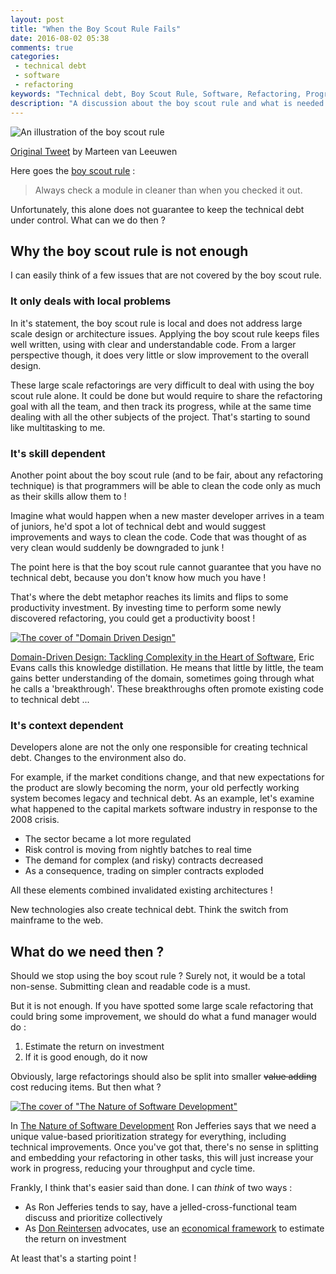 ```yaml
---
layout: post
title: "When the Boy Scout Rule Fails"
date: 2016-08-02 05:38
comments: true
categories:
 - technical debt
 - software
 - refactoring
keywords: "Technical debt, Boy Scout Rule, Software, Refactoring, Programming"
description: "A discussion about the boy scout rule and what is needed to deal with large scale refactorings"
---
```

![An illustration of the boy scout rule]({{site.url}}/imgs/2016-08-02-when-the-boy-scout-rule-fails/boy-scout-rule.jpg)<div class="image-credits">[Original Tweet](http://bit.ly/2osQoyg) by Marteen van Leeuwen</div>

Here goes the [boy scout rule](http://programmer.97things.oreilly.com/wiki/index.php/The_Boy_Scout_Rule) :

> Always check a module in cleaner than when you checked it out.

Unfortunately, this alone does not guarantee to keep the technical debt under control. What can we do then ?

## Why the boy scout rule is not enough

I can easily think of a few issues that are not covered by the boy scout rule.

### It only deals with local problems

In it's statement, the boy scout rule is local and does not address large scale design or architecture issues. Applying the boy scout rule keeps files well written, using with clear and understandable code. From a larger perspective though, it does very little or slow improvement to the overall design.

These large scale refactorings are very difficult to deal with using the boy scout rule alone. It could be done but would require to share the refactoring goal with all the team, and then track its progress, while at the same time dealing with all the other subjects of the project. That's starting to sound like multitasking to me.

### It's skill dependent

Another point about the boy scout rule (and to be fair, about any refactoring technique) is that programmers will be able to clean the code only as much as their skills allow them to !

Imagine what would happen when a new master developer arrives in a team of juniors, he'd spot a lot of technical debt and would suggest improvements and ways to clean the code. Code that was thought of as very clean would suddenly be downgraded to junk !

The point here is that the boy scout rule cannot guarantee that you have no technical debt, because you don't know how much you have !

That's where the debt metaphor reaches its limits and flips to some productivity investment. By investing time to perform some newly discovered refactoring, you could get a productivity boost !

[![The cover of "Domain Driven Design"]({{site.url}}/imgs/2016-08-02-when-the-boy-scout-rule-fails/ddd.jpg)](https://www.amazon.com/Domain-Driven-Design-Tackling-Complexity-Software/dp/0321125215/ref=sr_1_1?tag=pbourgau-20&amp;ie=UTF8&qid=1470200818&sr=8-1&keywords=domain+driven+design)

[Domain-Driven Design: Tackling Complexity in the Heart of Software](https://www.amazon.com/Domain-Driven-Design-Tackling-Complexity-Software/dp/0321125215/ref=sr_1_1?tag=pbourgau-20&amp;ie=UTF8&qid=1470200818&sr=8-1&keywords=domain+driven+design), Eric Evans calls this knowledge distillation. He means that little by little, the team gains better understanding of the domain, sometimes going through what he calls a 'breakthrough'. These breakthroughs often promote existing code to technical debt ...

### It's context dependent

Developers alone are not the only one responsible for creating technical debt. Changes to the environment also do.

For example, if the market conditions change, and that new expectations for the product are slowly becoming the norm, your old perfectly working system becomes legacy and technical debt. As an example, let's examine what happened to the capital markets software industry in response to the 2008 crisis.

* The sector became a lot more regulated
* Risk control is moving from nightly batches to real time
* The demand for complex (and risky) contracts decreased
* As a consequence, trading on simpler contracts exploded

All these elements combined invalidated existing architectures !

New technologies also create technical debt. Think the switch from mainframe to the web.

## What do we need then ?

Should we stop using the boy scout rule ? Surely not, it would be a total non-sense. Submitting clean and readable code is a must.

But it is not enough. If you have spotted some large scale refactoring that could bring some improvement, we should do what a fund manager would do :

1. Estimate the return on investment
2. If it is good enough, do it now

Obviously, large refactorings should also be split into smaller ~~value adding~~ cost reducing items. But then what ?

[![The cover of "The Nature of Software Development"]({{site.url}}/imgs/2016-08-02-when-the-boy-scout-rule-fails/nature-of-software.jpg)](https://www.amazon.com/Nature-Software-Development-Simple-Valuable/dp/1941222374/ref=sr_1_1?tag=pbourgau-20&amp;ie=UTF8&qid=1470290668&sr=8-1&keywords=the+nature+of+software+development)

In [The Nature of Software Development](https://www.amazon.com/Nature-Software-Development-Simple-Valuable/dp/1941222374/ref=sr_1_1?tag=pbourgau-20&amp;ie=UTF8&qid=1470290668&sr=8-1&keywords=the+nature+of+software+development) Ron Jefferies says that we need a unique value-based prioritization strategy for everything, including technical improvements. Once you've got that, there's no sense in splitting and embedding your refactoring in other tasks, this will just increase your work in progress, reducing your throughput and cycle time.

Frankly, I think that's easier said than done. I can *think* of two ways :

* As Ron Jefferies tends to say, have a jelled-cross-functional team discuss and prioritize collectively
* As [Don Reintersen](http://reinertsenassociates.com/technical-debt-adding-math-metaphor/) advocates, use an [economical framework](/a-plan-for-technical-debt-lean-software-development-part-7/) to estimate the return on investment

At least that's a starting point !
